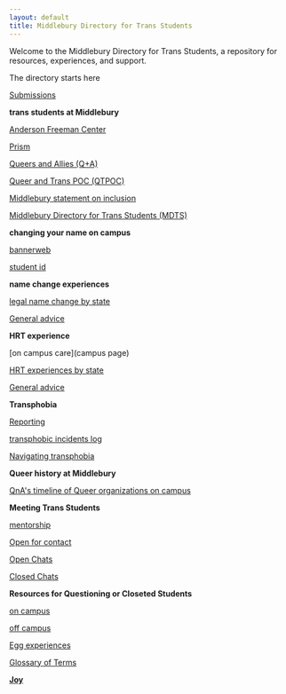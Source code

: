 ```yaml
---
layout: default
title: Middlebury Directory for Trans Students
---
```


Welcome to the Middlebury Directory for Trans Students, a repository for resources, experiences, and support.

The directory starts here

[Submissions](https://forms.gle/qLEyrVUhX9rszC376)

**trans students at Middlebury**

[Anderson Freeman Center](transstudentsatmiddlebury/AndersonFreemanCenterinfo.md)

[Prism](transstudentsatmiddlebury/prism.md)

[Queers and Allies (Q+A)](transstudentsatmiddlebury/QnAinfo.md)

[Queer and Trans POC (QTPOC)](transstudentsatmiddlebury/QTPOCinfo.md)

[Middlebury statement on inclusion](http://www.middlebury.edu/newsroom/archive/2018-news/node/601617)

[Middlebury Directory for Trans Students (MDTS)](transstudentsatmiddlebury/MDTSinfo.md)

**changing your name on campus**

[bannerweb](namechange/bannerweb.md)

[student id](namechange/studentid.md)

**name change experiences**

[legal name change by state](statedirectory/statedirectory.md)

[General advice](namechange/genadvicenamechange.md)

**HRT experience**

[on campus care](campus page)

[HRT experiences by state](statedirectory/statedirectory.md)

[General advice](HRT/genadviceHRT.md)

**Transphobia**

[Reporting](https://www.middlebury.edu/office/title-IX/file-report-or-complaint)

[transphobic incidents log](transphobia/incidentslog.md)

[Navigating transphobia](transphobia/navigatingtransphobia.md)

**Queer history at Middlebury**

[QnA's timeline of Queer organizations on campus](https://www.timetoast.com/timelines/770835)

**Meeting Trans Students**

[mentorship](transstudentsatmiddlebury/MDTSinfo.md)

[Open for contact](chatdirectory/openforcontact.md)

[Open Chats](chatdirectory/openchats.md)

[Closed Chats](chatdirectory/closedchats.md)

**Resources for Questioning or Closeted Students**

[on campus](questioningandcloseted/oncampusresources.md)

[off campus](questioningandcloseted/offcampusresources.md)

[Egg experiences](questioningandcloseted/eggexperiences.md)

[Glossary of Terms](https://pflag.org/glossary)



[**Joy**](joy/joyrepository.md)
